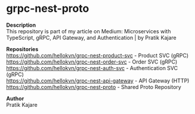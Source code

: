 # grpc-nest-proto
<b>Description</b><br>
This repository is part of my article on Medium:
Microservices with TypeScript, gRPC, API Gateway, and Authentication | by Pratik Kajare

<b>Repositories</b><br>
https://github.com/hellokvn/grpc-nest-product-svc - Product SVC (gRPC)<br>
https://github.com/hellokvn/grpc-nest-order-svc - Order SVC (gRPC)<br>
https://github.com/hellokvn/grpc-nest-auth-svc - Authentication SVC (gRPC)<br>
https://github.com/hellokvn/grpc-nest-api-gateway - API Gateway (HTTP)<br>
https://github.com/hellokvn/grpc-nest-proto - Shared Proto Repository<br>

<b>Author</b><br>
Pratik Kajare
